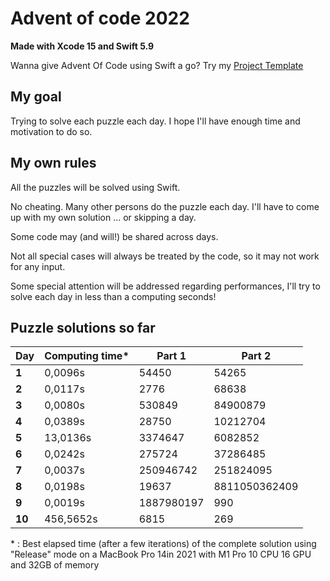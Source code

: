 # Advent of code 2022
**Made with Xcode 15 and Swift 5.9**

Wanna give Advent Of Code using Swift a go? Try my [Project Template](https://github.com/Dean151/AoC-Swift-Template)

## My goal
Trying to solve each puzzle each day.
I hope I'll have enough time and motivation to do so.

## My own rules

All the puzzles will be solved using Swift.

No cheating. Many other persons do the puzzle each day.
I'll have to come up with my own solution ... or skipping a day.

Some code may (and will!) be shared across days.

Not all special cases will always be treated by the code, so it may not work for any input.

Some special attention will be addressed regarding performances, I'll try to solve each day in less than a computing seconds!

## Puzzle solutions so far

| Day    | Computing time\* | Part 1               | Part 2         |
|--------|------------------|----------------------|----------------|
| **1**  | 0,0096s          | 54450                | 54265          |
| **2**  | 0,0117s          | 2776                 | 68638          |
| **3**  | 0,0080s          | 530849               | 84900879       |
| **4**  | 0,0389s          | 28750                | 10212704       |
| **5**  | 13,0136s         | 3374647              | 6082852        |
| **6**  | 0,0242s          | 275724               | 37286485       |
| **7**  | 0,0037s          | 250946742            | 251824095      |
| **8**  | 0,0198s          | 19637                | 8811050362409  |
| **9**  | 0,0019s          | 1887980197           | 990            |
| **10** | 456,5652s        | 6815                 | 269            |

\* : Best elapsed time (after a few iterations) of the complete solution using "Release" mode on a MacBook Pro 14in 2021 with M1 Pro 10 CPU 16 GPU and 32GB of memory
